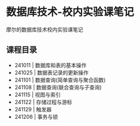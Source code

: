# 数据库技术-校内实验课笔记
摩尔的数据库技术校内实验课笔记
## 课程目录
* 241011 | 数据库和表的基本操作
* 241025 | 数据表记录的更新操作
* 241101 | 数据查询(简单查询与聚合函数)
* 241108 | 数据查询(联合查询与子查询)
* 241115 | 视图与索引
* 241122 | 存储过程与游标
* 241129 | 触发器
* 241206 | 事务与锁